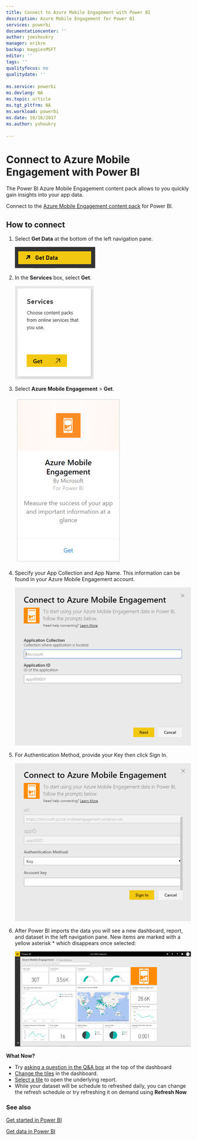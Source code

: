 ```yaml
---
title: Connect to Azure Mobile Engagement with Power BI
description: Azure Mobile Engagement for Power BI
services: powerbi
documentationcenter: ''
author: joeshoukry
manager: erikre
backup: maggiesMSFT
editor: ''
tags: ''
qualityfocus: no
qualitydate: ''

ms.service: powerbi
ms.devlang: NA
ms.topic: article
ms.tgt_pltfrm: NA
ms.workload: powerbi
ms.date: 10/16/2017
ms.author: yshoukry

---
```

# Connect to Azure Mobile Engagement with Power BI
The Power BI Azure Mobile Engagement content pack allows to you quickly gain insights into your app data.

Connect to the [Azure Mobile Engagement content pack](https://app.powerbi.com/groups/me/getdata/services/azme) for Power BI.

## How to connect
1. Select **Get Data** at the bottom of the left navigation pane.
   
    ![](media/powerbi-content-pack-azure-mobile/getdata.png)
2. In the **Services** box, select **Get**.
   
    ![](media/powerbi-content-pack-azure-mobile/Services.PNG)
3. Select **Azure Mobile Engagement** \> **Get**.
   
    ![](media/powerbi-content-pack-azure-mobile/azme.png) 
4. Specify your App Collection and App Name. This information can be found in your Azure Mobile Engagement account.
   
    ![](media/powerbi-content-pack-azure-mobile/Parameters.PNG) 
5. For Authentication Method, provide your Key then click Sign In.
   
    ![](media/powerbi-content-pack-azure-mobile/Creds.PNG)
6. After Power BI imports the data you will see a new dashboard, report, and dataset in the left navigation pane. New items are marked with a yellow asterisk \* which disappears once selected:
   
    ![](media/powerbi-content-pack-azure-mobile/Dashboard.png)

 **What Now?**

* Try [asking a question in the Q&A box](powerbi-service-q-and-a.md) at the top of the dashboard
* [Change the tiles](powerbi-service-edit-a-tile-in-a-dashboard.md) in the dashboard.
* [Select a tile](powerbi-service-dashboard-tiles.md) to open the underlying report.
* While your dataset will be schedule to refreshed daily, you can change the refresh schedule or try refreshing it on demand using **Refresh Now**

### See also
[Get started in Power BI](powerbi-service-get-started.md)

[Get data in Power BI](powerbi-service-get-data.md)

